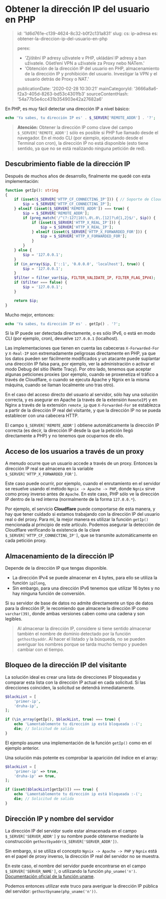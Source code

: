Obtener la dirección IP del usuario en PHP
==========================================

> id: '1d6d761e-c139-4624-8c32-b0f2c131a831'
> slug:
> 	cs: ip-adresa
> 	es: obtener-la-direccion-ip-del-usuario-en-php
> 
> perex:
> 	- 'Zjištění IP adresy uživatele v PHP, ukládání IP adresy a ban uživatele. Ošetření VPN a uživatele za Proxy nebo NATem.'
> 	- 'Obtención de la dirección IP del usuario en PHP, almacenamiento de la dirección IP y prohibición del usuario. Investigar la VPN y el usuario detrás de Proxy o NAT.'
> 
> publicationDate: '2020-02-28 10:30:21'
> mainCategoryId: '3666a8a6-f2a3-405d-8263-bd53c4301fb3'
> sourceContentHash: '54a77b5e4cc431b354903e42a27682a6'

En PHP, es muy fácil detectar una dirección IP a nivel básico:

```php
echo 'Ya sabes, tu dirección IP es' . $_SERVER['REMOTE_ADDR'] . '?';
```

> **Atención:** Obtener la dirección IP como clave del campo `$_SERVER['REMOTE_ADDR']` sólo es posible si PHP fue llamado desde el navegador. En el modo CLI (por ejemplo, ejecutando desde el Terminal con cron), la dirección IP no está disponible (esto tiene sentido, ya que no se está realizando ninguna petición de red).

Descubrimiento fiable de la dirección IP
-----------------------------

Después de muchos años de desarrollo, finalmente me quedé con esta implementación:

```php
function getIp(): string
{
    if (isset($_SERVER['HTTP_CF_CONNECTING_IP'])) { // Soporte de Cloudflare
        $ip = $_SERVER['HTTP_CF_CONNECTING_IP'];
    } elseif (isset($_SERVER['REMOTE_ADDR']) === true) {
        $ip = $_SERVER['REMOTE_ADDR'];
        if (preg_match('/^(?:127|10)\.0\.0\.[12]?\d{1,2}$/', $ip)) {
            if (isset($_SERVER['HTTP_X_REAL_IP'])) {
                $ip = $_SERVER['HTTP_X_REAL_IP'];
            } elseif (isset($_SERVER['HTTP_X_FORWARDED_FOR'])) {
                $ip = $_SERVER['HTTP_X_FORWARDED_FOR'];
            }
        }
    } else {
        $ip = '127.0.0.1';
    }
    if (in_array($ip, ['::1', '0.0.0.0', 'localhost'], true)) {
        $ip = '127.0.0.1';
    }
    $filter = filter_var($ip, FILTER_VALIDATE_IP, FILTER_FLAG_IPV4);
    if ($filter === false) {
        $ip = '127.0.0.1';
    }

    return $ip;
}
```

Mucho mejor, entonces:

```php
echo 'Ya sabes, tu dirección IP es' . getIp() . '?';
```

Si la IP puede ser detectada directamente, o es sólo IPv6, o está en modo CLI (por ejemplo, cron), devuelve `127.0.0.1` (localhost).

Las implementaciones que tienen en cuenta las cabeceras `X-Forwarded-For` y `X-Real-IP` son extremadamente peligrosas directamente en PHP, ya que los datos pueden ser fácilmente modificados y un atacante puede suplantar una dirección IP falsa para, por ejemplo, ver la administración o activar el modo Debug del sitio (Nette Tracy). Por otro lado, tenemos que aceptar algunas peticiones proxies (por ejemplo, cuando se proxenetiza el tráfico a través de Cloudflare, o cuando se ejecuta Apache y Ngnix en la misma máquina, cuando se llaman localmente uno tras otro).

En el caso del acceso directo del usuario al servidor, sólo hay una solución correcta, y es asegurar en Apache (a través de la extensión `RemoteIP`) y en Nginx a través de la extensión `remote_ip` que `X-Forwarded-For` se establezca a partir de la dirección IP real del visitante, y que la dirección IP no se pueda establecer con una cabecera HTTP.

El campo `$_SERVER['REMOTE_ADDR']` obtiene automáticamente la dirección IP correcta (es decir, la dirección IP desde la que la petición llegó directamente a PHP) y no tenemos que ocuparnos de ello.

Acceso de los usuarios a través de un proxy
----------------------------

A menudo ocurre que un usuario accede a través de un proxy. Entonces la dirección IP real se almacena en la variable `$_SERVER['HTTP_X_FORWARDED_FOR']`.

Este caso puede ocurrir, por ejemplo, cuando el enrutamiento en el servidor se resuelve usando el método `Ngnix -> Apache -> PHP`, donde `Ngnix` sirve como proxy inverso antes de `Apache`. En este caso, PHP sólo ve la dirección IP dentro de la red interna (normalmente de la forma `127.0.0.*`).

Por ejemplo, el servicio **Cloudflare** puede comportarse de esta manera, y hay que tener cuidado si estamos trabajando con la dirección IP del usuario real o del proxy. Para mí, la mejor manera es utilizar la función `getIp()` mencionada al principio de este artículo. Podemos asegurar la detección de Cloudflare verificando la existencia de la clave `$_SERVER['HTTP_CF_CONNECTING_IP']`, que se transmite automáticamente en cada petición proxy.

Almacenamiento de la dirección IP
------------------

Depende de la dirección IP que tengas disponible.

- La dirección IPv4 se puede almacenar en 4 bytes, para ello se utiliza la función `ip2long`,
- Sin embargo, para una dirección IPv6 tenemos que utilizar 16 bytes y no hay ninguna función de conversión.

Si su servidor de base de datos no admite directamente un tipo de datos para la dirección IP, le recomiendo que almacene la dirección IP como `varchar(39)`, donde ambas versiones caben como una cadena y son legibles.

> Al almacenar la dirección IP, considere si tiene sentido almacenar también el nombre de dominio detectado por la función `gethostbyaddr`. Al hacer el listado y la búsqueda, no se pueden averiguar los nombres porque se tarda mucho tiempo y pueden cambiar con el tiempo.

Bloqueo de la dirección IP del visitante
-----------------------------

La solución ideal es crear una lista de direcciones IP bloqueadas y comparar esta lista con la dirección IP actual en cada solicitud. Si las direcciones coinciden, la solicitud se detendrá inmediatamente.

```php
$blackList = [
    'primer-ip',
    'druha-ip',
];

if (\in_array(getIp(), $blackList, true) === true) {
    echo 'Lamentablemente tu dirección ip está bloqueada :-(';
    die; // Solicitud de salida
}
```

El ejemplo asume una implementación de la función `getIp()` como en el ejemplo anterior.

Una solución más potente es comprobar la aparición del índice en el array:

```php
$blackList = [
    'primer-ip' => true,
    'druha-ip' => true,
];

if (isset($blackList[getIp()]) === true) {
    echo 'Lamentablemente tu dirección ip está bloqueada :-(';
    die; // Solicitud de salida
}
```

Dirección IP y nombre del servidor
---------------------------------

La dirección IP del servidor suele estar almacenada en el campo `$_SERVER['SERVER_ADDR']` y su nombre puede obtenerse mediante la construcción `gethostbyaddr($_SERVER['SERVER_ADDR'])`.

Sin embargo, si se utiliza el concepto `Ngnix -> Apache -> PHP` y `Ngnix` está en el papel de proxy inverso, la dirección IP real del servidor no se muestra.

En este caso, el nombre del servidor puede encontrarse en el campo `$_SERVER['SERVER_NAME']`, o utilizando la función `php_uname('n')`. [Documentación oficial de la función uname](https://www.php.net/manual/en/function.php-uname.php).

Podemos entonces utilizar este truco para averiguar la dirección IP pública del servidor: `gethostbyname(php_uname('n'))`.
